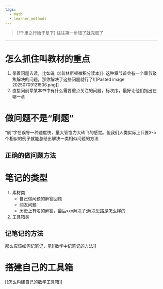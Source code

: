 ```yaml
---
tags:
  - math
  - learner_methods
---
```



> [!千里之行始于足下] 
>往往第一步错了就完蛋了

---
# 怎么抓住叫教材的重点
1. 带着问题去读，比如说《《普林斯顿微积分读本》》这种章节首会有一个章节聚焦解决的问题，那你解决了这些问题就行了![[Pasted image 20250709121506.png]]
2. 直接问前辈某本书中有什么需要重点关注的问题，标次序，最好让他们指出在哪一章

# 做问题不是“刷题”
“刷”字在误导一种速度快，量大管饱力大砖飞的感觉。但我们人类实际上只要2-5个相似的例子就能总结出解决一类相似问题的方法
## 正确的做问题方法


# 笔记的类型
1. 素材类
	- 自己做问题的解答回顾
	- 网友问题
	- 历史上有名的解答，最后xxx解决了;解决思路是怎么样的
2.	工具箱类

## 记笔记的方法
那么应该如何记笔记，见[[数学中记笔记的方法]]
# 搭建自己的工具箱
[[怎么构建自己的数学工具箱]]